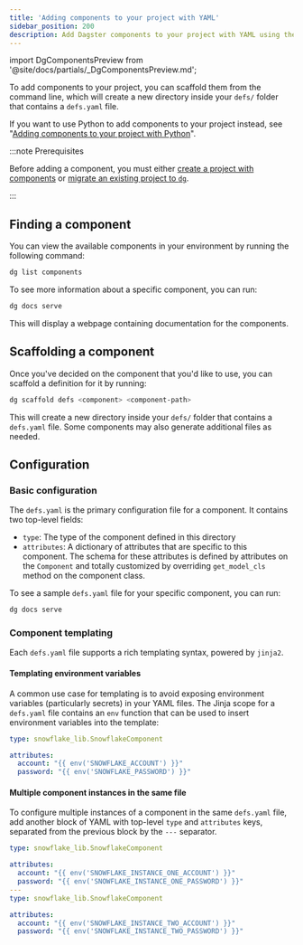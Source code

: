 ```yaml
---
title: 'Adding components to your project with YAML'
sidebar_position: 200
description: Add Dagster components to your project with YAML using the dg scaffold command.
---
```


import DgComponentsPreview from '@site/docs/partials/\_DgComponentsPreview.md';

<DgComponentsPreview />

To add components to your project, you can scaffold them from the command line, which will create a new directory inside your `defs/` folder that contains a `defs.yaml` file.

If you want to use Python to add components to your project instead, see "[Adding components to your project with Python](/guides/labs/components/building-pipelines-with-components/adding-components-python)".

:::note Prerequisites

Before adding a component, you must either [create a project with components](/guides/labs/components/building-pipelines-with-components/creating-a-project-with-components) or [migrate an existing project to `dg`](/guides/labs/dg/incrementally-adopting-dg/migrating-project).

:::

## Finding a component

You can view the available components in your environment by running the following command:

```bash
dg list components
```

To see more information about a specific component, you can run:

```bash
dg docs serve
```

This will display a webpage containing documentation for the components.

## Scaffolding a component

Once you've decided on the component that you'd like to use, you can scaffold a definition for it by running:

```bash
dg scaffold defs <component> <component-path>
```

This will create a new directory inside your `defs/` folder that contains a `defs.yaml` file. Some components may also generate additional files as needed.

## Configuration

### Basic configuration

The `defs.yaml` is the primary configuration file for a component. It contains two top-level fields:

- `type`: The type of the component defined in this directory
- `attributes`: A dictionary of attributes that are specific to this component. The schema for these attributes is defined by attributes on the `Component` and totally customized by overriding `get_model_cls` method on the component class.

To see a sample `defs.yaml` file for your specific component, you can run:

```bash
dg docs serve
```

### Component templating

Each `defs.yaml` file supports a rich templating syntax, powered by `jinja2`.

#### Templating environment variables

A common use case for templating is to avoid exposing environment variables (particularly secrets) in your YAML files. The Jinja scope for a `defs.yaml` file contains an `env` function that can be used to insert environment variables into the template:

```yaml
type: snowflake_lib.SnowflakeComponent

attributes:
  account: "{{ env('SNOWFLAKE_ACCOUNT') }}"
  password: "{{ env('SNOWFLAKE_PASSWORD') }}"
```

#### Multiple component instances in the same file

To configure multiple instances of a component in the same `defs.yaml` file, add another block of YAML with top-level `type` and `attributes` keys, separated from the previous block by the `---` separator.


```yaml
type: snowflake_lib.SnowflakeComponent

attributes:
  account: "{{ env('SNOWFLAKE_INSTANCE_ONE_ACCOUNT') }}"
  password: "{{ env('SNOWFLAKE_INSTANCE_ONE_PASSWORD') }}"
---
type: snowflake_lib.SnowflakeComponent

attributes:
  account: "{{ env('SNOWFLAKE_INSTANCE_TWO_ACCOUNT') }}"
  password: "{{ env('SNOWFLAKE_INSTANCE_TWO_PASSWORD') }}"
```
